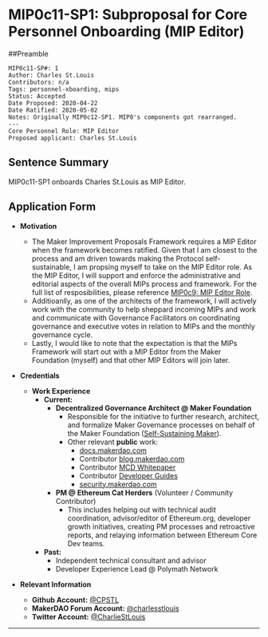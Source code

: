 # MIP0c11-SP1: Subproposal for Core Personnel Onboarding (MIP Editor) 

##Preamble
```
MIP0c11-SP#: 1
Author: Charles St.Louis
Contributors: n/a
Tags: personnel-xboarding, mips
Status: Accepted
Date Proposed: 2020-04-22
Date Ratified: 2020-05-02
Notes: Originally MIP0c12-SP1. MIP0's components got rearranged.
---
Core Personnel Role: MIP Editor
Proposed applicant: Charles St.Louis
```

## Sentence Summary
MIP0c11-SP1 onboards Charles St.Louis as MIP Editor.

## Application Form
    
- **Motivation**
    - The Maker Improvement Proposals Framework requires a MIP Editor when the framework becomes ratified. Given that I am closest to the process and am driven towards making the Protocol self-sustainable, I am propsing myself to take on the MIP Editor role. As the MIP Editor, I will support and enforce the administrative and editorial aspects of the overall MIPs process and framework. For the full list of resposibilities, please reference [MIP0c9: MIP Editor Role](https://github.com/makerdao/mips/blob/master/MIP0/mip0.md#mip0c9-mip-editor-role).
    - Additioanlly, as one of the architects of the framework, I will actively work with the community to help sheppard incoming MIPs and work and communicate with Governance Facilitators on coordinating governance and executive votes in relation to MIPs and the monthly governance cycle.
    - Lastly, I would like to note that the expectation is that the MIPs Framework will start out with a MIP Editor from the Maker Foundation (myself) and that other MIP Editors will join later.
    
- **Credentials**
	- **Work Experience**
		- **Current:** 
			- **Decentralized Governance Architect @ Maker Foundation**
				- Responsible for the initiative to further research, architect, and formalize Maker Governance processes on behalf of the Maker Foundation ([Self-Sustaining Maker](https://forum.makerdao.com/t/the-maker-foundation-s-vision-of-a-self-sustaining-makerdao-initiation-of-maker-improvement-proposals-mips-framework/1882)).
				- Other relevant **public** work: 
					- [docs.makerdao.com](http://docs.makerdao.com/)
					- Contributor [blog.makerdao.com](https://blog.makerdao.com/)
					- Contributor [MCD Whitepaper](https://makerdao.com/en/whitepaper) 
					- Contributor [Developer Guides](https://github.com/makerdao/developerguides) 
					- [security.makerdao.com](http://security.makerdoa.com/)
			- **PM @ Ethereum Cat Herders** (Volunteer / Community Contributor) 
				- This includes helping out with technical audit coordination, advisor/editor of Ethereum.org, developer growth initiatives, creating PM processes and retroactive reports, and relaying information between Ethereum Core Dev teams.
		- **Past:** 
		    - Independent technical consultant and advisor
			- Developer Experience Lead @ Polymath Network


- **Relevant Information**
    - **Github Account:** [@CPSTL](https://github.com/CPSTL)
    - **MakerDAO Forum Account:** [@charlesstlouis](https://forum.makerdao.com/u/charlesstlouis/summary)
    - **Twitter Account:** [@CharlieStLouis](https://twitter.com/CharlieStLouis)
---
